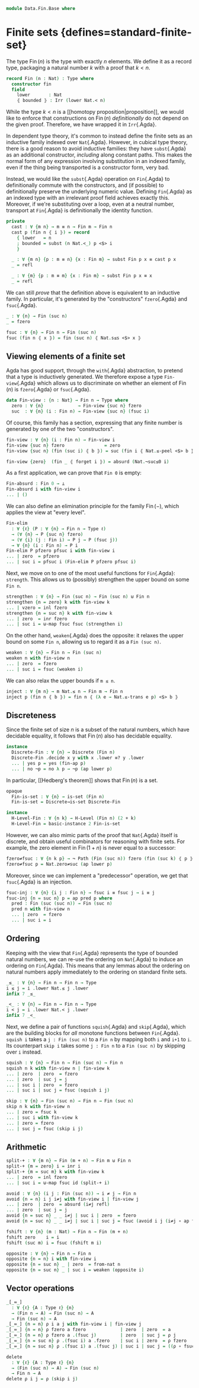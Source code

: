 <!--
```agda
open import 1Lab.Path.IdentitySystem
open import 1Lab.HLevel.Closure
open import 1Lab.HLevel
open import 1Lab.Equiv
open import 1Lab.Path
open import 1Lab.Type

open import Data.Dec.Base
open import Data.Sum.Base
open import Data.Id.Base
open import Data.Irr

open import Meta.Idiom

import Data.Nat.Base as Nat
```
-->

```agda
module Data.Fin.Base where
```

# Finite sets {defines=standard-finite-set}

The type $\operatorname{Fin}(n)$ is the type with exactly $n$ elements.
We define it as a record type, packaging a natural number $k$ with a
proof that $k \lt n$.

```agda
record Fin (n : Nat) : Type where
  constructor fin
  field
    lower       : Nat
    ⦃ bounded ⦄ : Irr (lower Nat.< n)
```

While the type $k \lt n$ is a [[homotopy proposition|proposition]], we
would like to enforce that constructions on $\operatorname{Fin}(n)$
*definitionally* do not depend on the given proof. Therefore, we have
wrapped it in `Irr`{.Agda}.

In dependent type theory, it's common to instead define the finite sets
as an inductive family indexed over `Nat`{.Agda}. However, in cubical
type theory, there is a good reason to avoid inductive families: they
have `subst`{.Agda} as an additional constructor, *including* along
constant paths. This makes the normal form of any expression involving
substitution in an indexed family, even if the thing being transported
is a constructor form, very bad.

Instead, we would like the `subst`{.Agda} operation on `Fin`{.Agda} to
definitionally commute with the constructors, and (if possible) to
definitionally preserve the underlying numeric value. Defining
`Fin`{.Agda} as an indexed type with an irrelevant proof field achieves
exactly this. Moreover, if we're substituting over a loop, even at a
neutral number, transport at `Fin`{.Agda} is definitionally the identity
function.

```agda
private
  cast : ∀ {m n} → m ≡ n → Fin m → Fin n
  cast p (fin n ⦃ i ⦄) = record
    { lower   = n
    ; bounded = subst (n Nat.<_) p <$> i
    }

  _ : ∀ {m n} {p : m ≡ n} {x : Fin m} → subst Fin p x ≡ cast p x
  _ = refl

  _ : ∀ {m} {p : m ≡ m} {x : Fin m} → subst Fin p x ≡ x
  _ = refl
```

<!--
```agda
open Data.Irr using (make-irr) public
open Fin using (lower) public

pattern fzero = fin zero
```
-->

We can still *prove* that the definition above is equivalent to an
inductive family. In particular, it's generated by the "constructors"
`fzero`{.Agda} and `fsuc`{.Agda}.

```agda
_ : ∀ {n} → Fin (suc n)
_ = fzero

fsuc : ∀ {n} → Fin n → Fin (suc n)
fsuc (fin n ⦃ x ⦄) = fin (suc n) ⦃ Nat.s≤s <$> x ⦄
```

<!--
```agda
from-nat : ∀ (n : Nat) → Fin (suc n)
from-nat zero = fzero
from-nat (suc n) = fsuc (from-nat n)

module _ {m n : Nat} (p : m ≡ n) (x : Fin m) where
  _ : subst (Fin ∘ suc) p (fsuc x) ≡ fsuc (subst Fin p x)
  _ = refl

  _ : subst (Fin ∘ suc) p fzero ≡ fzero
  _ = refl
```
-->

## Viewing elements of a finite set

Agda has good support, through the `with`{.Agda} abstraction, to pretend
that a type is inductively generated. We therefore expose a type
`Fin-view`{.Agda} which allows us to discriminate on whether an element
of $\operatorname{Fin}(n)$ is `fzero`{.Agda} or `fsuc`{.Agda}.

```agda
data Fin-view : {n : Nat} → Fin n → Type where
  zero : ∀ {n}             → Fin-view {suc n} fzero
  suc  : ∀ {n} (i : Fin n) → Fin-view {suc n} (fsuc i)
```

Of course, this family has a section, expressing that any finite number
is generated by one of the two "constructors".

```agda
fin-view : ∀ {n} (i : Fin n) → Fin-view i
fin-view {suc n} fzero               = zero
fin-view {suc n} (fin (suc i) ⦃ b ⦄) = suc (fin i ⦃ Nat.≤-peel <$> b ⦄)

fin-view {zero}  (fin _ ⦃ forget i ⦄) = absurd (Nat.¬suc≤0 i)
```

As a first application, we can prove that `Fin 0` is empty:

```agda
Fin-absurd : Fin 0 → ⊥
Fin-absurd i with fin-view i
... | ()
```

We can also define an elimination principle for the family
$\operatorname{Fin}(-)$, which applies the view at "every level".

```agda
Fin-elim
  : ∀ {ℓ} (P : ∀ {n} → Fin n → Type ℓ)
  → (∀ {n} → P {suc n} fzero)
  → (∀ {i} (j : Fin i) → P j → P (fsuc j))
  → ∀ {n} (i : Fin n) → P i
Fin-elim P pfzero pfsuc i with fin-view i
... | zero  = pfzero
... | suc i = pfsuc i (Fin-elim P pfzero pfsuc i)
```

<!--
```agda
fin-ap : ∀ {n : I → Nat} {x : Fin (n i0)} {y : Fin (n i1)} → x .lower ≡ y .lower → PathP (λ i → Fin (n i)) x y
fin-ap {n = n} {fin i ⦃ q ⦄} {fin j ⦃ r ⦄} s k = fin (s k) ⦃ is-prop→pathp (λ k → hlevel {T = Irr (s k Nat.< n k)} 1) q r k ⦄
```
-->

Next, we move on to one of the most useful functions for `Fin`{.Agda}:
`strength`. This allows us to (possibly) strengthen the upper bound
on some `Fin n`.

```agda
strengthen : ∀ {n} → Fin (suc n) → Fin (suc n) ⊎ Fin n
strengthen {n = zero} k with fin-view k
... | vzero = inl fzero
strengthen {n = suc n} k with fin-view k
... | zero  = inr fzero
... | suc i = ⊎-map fsuc fsuc (strengthen i)
```

On the other hand, `weaken`{.Agda} does the opposite: it relaxes
the upper bound on some `Fin n`, allowing us to regard it as a
`Fin (suc n)`.

```agda
weaken : ∀ {n} → Fin n → Fin (suc n)
weaken n with fin-view n
... | zero  = fzero
... | suc i = fsuc (weaken i)
```

We can also relax the upper bounds if `m ≤ n`.

```agda
inject : ∀ {m n} → m Nat.≤ n → Fin m → Fin n
inject p (fin n ⦃ b ⦄) = fin n ⦃ (λ e → Nat.≤-trans e p) <$> b ⦄
```

## Discreteness

Since the finite set of size $n$ is a subset of the natural numbers,
which have decidable equality, it follows that $\operatorname{Fin}(n)$
also has decidable equality.

```agda
instance
  Discrete-Fin : ∀ {n} → Discrete (Fin n)
  Discrete-Fin .decide x y with x .lower ≡? y .lower
  ... | yes p = yes (fin-ap p)
  ... | no ¬p = no λ p → ¬p (ap lower p)
```

In particular, [[Hedberg's theorem]] shows that $\operatorname{Fin}(n)$
is a set.

```agda
opaque
  Fin-is-set : ∀ {n} → is-set (Fin n)
  Fin-is-set = Discrete→is-set Discrete-Fin

instance
  H-Level-Fin : ∀ {n k} → H-Level (Fin n) (2 + k)
  H-Level-Fin = basic-instance 2 Fin-is-set
```

However, we can also mimic parts of the proof that `Nat`{.Agda} itself
is discrete, and obtain useful combinators for reasoning with finite
sets. For example, the zero element in $\operatorname{Fin}(1 + n)$ is
never equal to a successor:

```agda
fzero≠fsuc : ∀ {n k p} → ¬ Path (Fin (suc n)) fzero (fin (suc k) ⦃ p ⦄)
fzero≠fsuc p = Nat.zero≠suc (ap lower p)

```
<!--
```agda
fsuc≠fzero : ∀ {n k p} → ¬ Path (Fin (suc n)) (fin (suc k) ⦃ p ⦄) fzero
fsuc≠fzero p = Nat.suc≠zero (ap lower p)
```
-->

Moreover, since we can implement a "predecessor" operation, we get that
`fsuc`{.Agda} is an injection.

```agda
fsuc-inj : ∀ {n} {i j : Fin n} → fsuc i ≡ fsuc j → i ≡ j
fsuc-inj {n = suc n} p = ap pred p where
  pred : Fin (suc (suc n)) → Fin (suc n)
  pred n with fin-view n
  ... | zero  = fzero
  ... | suc i = i
```

<!--
```agda
instance
  Number-Fin : ∀ {n} → Number (Fin n)
  Number-Fin {n} .Number.Constraint k = k Nat.< n
  Number-Fin {n} .Number.fromNat k ⦃ e ⦄ = fin k ⦃ forget e ⦄

open import Data.Nat.Base using (0≤x ; s≤s') public

Fin-cases : ∀ {ℓ} {n} {P : Fin (suc n) → Type ℓ} → P 0 → (∀ x → P (fsuc x)) → ∀ x → P x
Fin-cases p0 ps n with fin-view n
... | zero  = p0
... | suc i = ps i

fin-cons  : ∀ {ℓ} {n} {P : Fin (suc n) → Type ℓ} → P 0 → (∀ x → P (fsuc x)) → ∀ x → P x
fin-cons = Fin-cases

fin-nil : ∀ {ℓ} {P : Fin 0 → Type ℓ} → ∀ x → P x
fin-nil x = absurd (Fin-absurd x)
```
-->

## Ordering

Keeping with the view that `Fin`{.Agda} represents the type of bounded
natural numbers, we can re-use the ordering on `Nat`{.Agda} to induce an
ordering on `Fin`{.Agda}. This means that any lemmas about the ordering
on natural numbers apply immediately to the ordering on standard finite
sets.

```agda
_≤_ : ∀ {n} → Fin n → Fin n → Type
i ≤ j = i .lower Nat.≤ j .lower
infix 7 _≤_

_<_ : ∀ {n} → Fin n → Fin n → Type
i < j = i .lower Nat.< j .lower
infix 7 _<_
```

Next, we define a pair of functions `squish`{.Agda} and `skip`{.Agda},
which are the building blocks for _all_ monotone functions between
`Fin`{.Agda}. `squish i` takes a `j : Fin (suc n)` to a `Fin n` by
mapping both `i` and `i+1` to `i`. Its counterpart `skip i` takes some
`j : Fin n` to a `Fin (suc n)` by skipping over `i` instead.

```agda
squish : ∀ {n} → Fin n → Fin (suc n) → Fin n
squish n k with fin-view n | fin-view k
... | zero  | zero  = fzero
... | zero  | suc j = j
... | suc i | zero  = fzero
... | suc i | suc j = fsuc (squish i j)

skip : ∀ {n} → Fin (suc n) → Fin n → Fin (suc n)
skip n k with fin-view n
... | zero = fsuc k
... | suc i with fin-view k
... | zero = fzero
... | suc j = fsuc (skip i j)
```

## Arithmetic

```agda
split-+ : ∀ {m n} → Fin (m + n) → Fin m ⊎ Fin n
split-+ {m = zero} i = inr i
split-+ {m = suc m} k with fin-view k
... | zero  = inl fzero
... | suc i = ⊎-map fsuc id (split-+ i)

avoid : ∀ {n} (i j : Fin (suc n)) → i ≠ j → Fin n
avoid {n = n} i j i≠j with fin-view i | fin-view j
... | zero  | zero  = absurd (i≠j refl)
... | zero  | suc j = j
avoid {n = suc n} _ _ i≠j | suc i | zero  = fzero
avoid {n = suc n} _ _ i≠j | suc i | suc j = fsuc (avoid i j (i≠j ∘ ap fsuc))

fshift : ∀ {n} (m : Nat) → Fin n → Fin (m + n)
fshift zero    i = i
fshift (suc m) i = fsuc (fshift m i)

opposite : ∀ {n} → Fin n → Fin n
opposite {n = n} i with fin-view i
opposite {n = suc n} _ | zero  = from-nat n
opposite {n = suc n} _ | suc i = weaken (opposite i)
```

## Vector operations

```agda
_[_≔_]
  : ∀ {ℓ} {A : Type ℓ} {n}
  → (Fin n → A) → Fin (suc n) → A
  → Fin (suc n) → A
_[_≔_] {n = n} ρ i a j with fin-view i | fin-view j
_[_≔_] {n = n} ρ fzero a fzero             | zero  | zero  = a
_[_≔_] {n = n} ρ fzero a .(fsuc j)         | zero  | suc j = ρ j
_[_≔_] {n = suc n} ρ .(fsuc i) a .fzero    | suc i | zero  = ρ fzero
_[_≔_] {n = suc n} ρ .(fsuc i) a .(fsuc j) | suc i | suc j = ((ρ ∘ fsuc) [ i ≔ a ]) j

delete
  : ∀ {ℓ} {A : Type ℓ} {n}
  → (Fin (suc n) → A) → Fin (suc n)
  → Fin n → A
delete ρ i j = ρ (skip i j)
```
